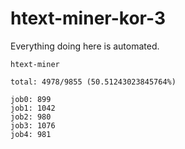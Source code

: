 # htext-miner-kor-3

Everything doing here is automated.

```
htext-miner

total: 4978/9855 (50.51243023845764%)

job0: 899
job1: 1042
job2: 980
job3: 1076
job4: 981
```